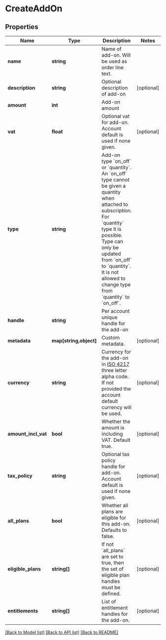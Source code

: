 # CreateAddOn

## Properties
Name | Type | Description | Notes
------------ | ------------- | ------------- | -------------
**name** | **string** | Name of add-on. Will be used as order line text. | 
**description** | **string** | Optional description of add-on | [optional] 
**amount** | **int** | Add-on amount | 
**vat** | **float** | Optional vat for add-on. Account default is used if none given. | [optional] 
**type** | **string** | Add-on type &#x60;on_off&#x60; or &#x60;quantity&#x60;. An &#x60;on_off&#x60; type cannot be given a quantity when attached to subscription. For &#x60;quantity&#x60; type it is possible. Type can only be updated from &#x60;on_off&#x60; to &#x60;quantity&#x60;. It is not allowed to change type from &#x60;quantity&#x60; to &#x60;on_off&#x60;. | 
**handle** | **string** | Per account unique handle for the add-on | 
**metadata** | **map[string,object]** | Custom metadata. | [optional] 
**currency** | **string** | Currency for the add-on in [ISO 4217](https://en.wikipedia.org/wiki/ISO_4217) three letter alpha code. If not provided the account default currency will be used. | [optional] 
**amount_incl_vat** | **bool** | Whether the amount is including VAT. Default true. | [optional] 
**tax_policy** | **string** | Optional tax policy handle for add-on. Account default is used if none given. | [optional] 
**all_plans** | **bool** | Whether all plans are eligible for this add-on. Defaults to false. | [optional] 
**eligible_plans** | **string[]** | If not &#x60;all_plans&#x60; are set to true, then the set of eligible plan handles must be defined. | [optional] 
**entitlements** | **string[]** | List of entitlement handles for the add-on. | [optional] 

[[Back to Model list]](../../README.md#documentation-for-models) [[Back to API list]](../../README.md#documentation-for-api-endpoints) [[Back to README]](../../README.md)

